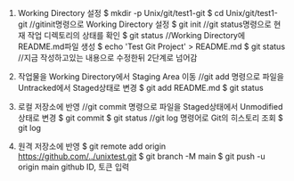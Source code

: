 1. Working Directory 설정
	$ mkdir -p Unix/git/test1-git
	$ cd Unix/git/test1-git
	//gitinit명령으로 Working Directory 설정
	$ git init
	//git status명령으로 현재 작업 디렉토리의 상태를 확인
	$ git status
	//Working Directory에 README.md파일 생성
	$ echo 'Test Git Project' > README.md
	$ git status
	//지금 작성하고있는 내용으로 수정한뒤 2단계로 넘어감
	
2. 작업물을 Working Directory에서 Staging Area 이동
	//git add 명령으로 파일을 Untracked에서 Staged상태로 변경
	$ git add README.md
	$ git status

3. 로컬 저장소에 반영
	//git commit 명령으로 파일을 Staged상태에서 Unmodified상태로 변경
	$ git commit
	$ git status
	//git log 명령어로 Git의 히스토리 조회
	$ git log
	
4. 원격 저장소에 반영
	$ git remote add origin https://github.com/../unixtest.git
	$ git branch -M main
	$ git push -u origin main
	github ID, 토큰 입력
